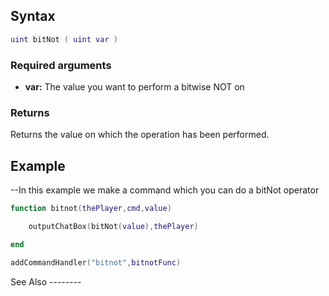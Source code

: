 Syntax
------

``` lua
uint bitNot ( uint var )
```

### Required arguments

-   **var:** The value you want to perform a bitwise NOT on

### Returns

Returns the value on which the operation has been performed.

Example
-------

<section name="server" class="server" show="true">
--In this example we make a command which you can do a bitNot operator

``` lua
function bitnot(thePlayer,cmd,value)

    outputChatBox(bitNot(value),thePlayer)

end

addCommandHandler("bitnot",bitnotFunc)
```

</section>
See Also
--------
